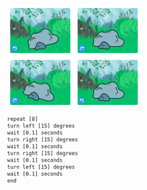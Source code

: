![Una tira de imágenes que muestran un objeto de roca en ángulos diferentes para demostrar que sacudir es girara un objeto ligeramente de un lado a otro.](images/jiggle.png)

```blocks3
repeat [8]
turn left [15] degrees
wait [0.1] seconds
turn right [15] degrees
wait [0.1] seconds
turn right [15] degrees
wait [0.1] seconds
turn left [15] degrees
wait [0.1] seconds
end
```

